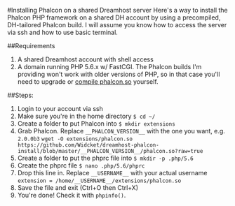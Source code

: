 #Installing Phalcon on a shared Dreamhost server
Here's a way to install the Phalcon PHP framework on a shared DH account by using a precompiled, DH-tailored Phalcon build. I will assume you know how to access the server via ssh and how to use basic terminal.

##Requirements
1. A shared Dreamhost account with shell access
2. A domain running PHP 5.6.x w/ FastCGI. The Phalcon builds I'm providing won't work with older versions of PHP, so in that case you'll need to upgrade  or [compile phalcon.so](http://serverfault.com/questions/607104/how-can-i-install-phalcon-or-any-custom-php-module-extension-on-my-shared-cpan/607105) yourself.

##Steps: 
1. Login to your account via ssh
2. Make sure you're in the home directory
	`$ cd ~/`
3. Create a folder to put Phalcon into
	`$ mkdir extensions`
4. Grab Phalcon. Replace `__PHALCON_VERSION__` with the one you want, e.g. `2.0.0b3`
	`wget -O extensions/phalcon.so https://github.com/Widcket/dreamhost-phalcon-install/blob/master/__PHALCON_VERSION__/phalcon.so?raw=true`
5. Create a folder to put the phprc file into 
	`$ mkdir -p .php/5.6`
6. Create the phprc file
	`$ nano .php/5.6/phprc`
7. Drop this line in. Replace `__USERNAME__` with your actual username
	`extension = /home/__USERNAME__/extensions/phalcon.so`
8. Save the file and exit (Ctrl+O then Ctrl+X)
9. You're done! Check it with `phpinfo()`.